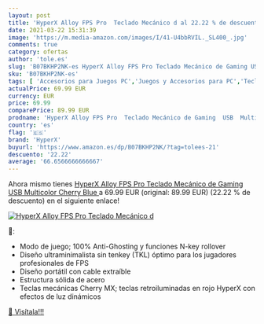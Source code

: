 ```yaml
---
layout: post
title: 'HyperX Alloy FPS Pro  Teclado Mecánico d al 22.22 % de descuento'
date: 2021-03-22 15:31:39
image: 'https://m.media-amazon.com/images/I/41-U4bbRVIL._SL400_.jpg'
comments: true
category: ofertas
author: 'tole.es'
slug: 'B07BKHP2NK-es HyperX Alloy FPS Pro Teclado Mecánico de Gaming USB...'
sku: 'B07BKHP2NK-es'
tags: [ 'Accesorios para Juegos PC','Juegos y Accesorios para PC','Teclados para gamers para PC','Videojuegos','hyperx','teclado', ]
actualPrice: 69.99 EUR
currency: EUR
price: 69.99
comparePrice: 89.99 EUR
prodname: 'HyperX Alloy FPS Pro  Teclado Mecánico de Gaming  USB  Multicolor  Cherry Blue '
country: 'es'
flag: '🇪🇸'
brand: 'HyperX'
buyurl: 'https://www.amazon.es/dp/B07BKHP2NK/?tag=tolees-21'
descuento: '22.22'
average: '66.6566666666667'
---
```


Ahora mismo tienes [HyperX Alloy FPS Pro  Teclado Mecánico de Gaming  USB  Multicolor  Cherry Blue ](https://www.amazon.es/dp/B07BKHP2NK/?tag=tolees-21) a 69.99 EUR (original: 89.99 EUR) (22.22 %  de descuento) en el siguiente enlace!

[![HyperX Alloy FPS Pro  Teclado Mecánico d](https://m.media-amazon.com/images/I/41-U4bbRVIL._SL400_.jpg)](https://www.amazon.es/dp/B07BKHP2NK/?tag=tolees-21)

🔎:

- Modo de juego; 100% Anti-Ghosting y funciones N-key rollover
- Diseño ultraminimalista sin tenkey (TKL) óptimo para los jugadores profesionales de FPS
- Diseño portátil con cable extraíble
- Estructura sólida de acero
- Teclas mecánicas Cherry MX; teclas retroiluminadas en rojo HyperX con efectos de luz dinámicos

[🛒 Visítala!!!](https://www.amazon.es/dp/B07BKHP2NK/?tag=tolees-21)
